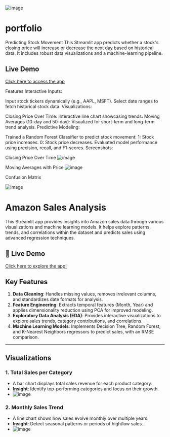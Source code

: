 ![image](https://github.com/user-attachments/assets/0ff03a4c-7985-4a63-8e6b-59c6c0076bd8)


# portfolio
 Predicting Stock Movement
This Streamlit app predicts whether a stock's closing price will increase or decrease the next day based on historical data. It includes robust data visualizations and a machine-learning pipeline. 

## Live Demo
[Click here to access the app](https://predictingstockmovement.streamlit.app/)


Features
Interactive Inputs:

Input stock tickers dynamically (e.g., AAPL, MSFT).
Select date ranges to fetch historical stock data.
Visualizations:

Closing Price Over Time: Interactive line chart showcasing trends.
Moving Averages (10-day and 50-day): Visualized for short-term and long-term trend analysis.
Predictive Modeling:

Trained a Random Forest Classifier to predict stock movement:
1: Stock price increases.
0: Stock price decreases.
Evaluated model performance using precision, recall, and F1-scores.
Screenshots:

Closing Price Over Time
![image](https://github.com/user-attachments/assets/52ded579-840d-4527-871f-170db7853aa3)

Moving Averages with Price
![image](https://github.com/user-attachments/assets/6a7ce46c-1514-429d-a0f6-8bbf0f4e4186)

Confusion Matrix

![image](https://github.com/user-attachments/assets/31d28a8a-c2ef-446e-979e-1a6c90a6b340)



# Amazon Sales Analysis

This Streamlit app provides insights into Amazon sales data through various visualizations and machine learning models. It helps explore patterns, trends, and correlations within the dataset and predicts sales using advanced regression techniques.

## 🔗 Live Demo
[Click here to explore the app!](https://amazonanalysis.streamlit.app/)

## Key Features
1. **Data Cleaning**: Handles missing values, removes irrelevant columns, and standardizes date formats for analysis.
2. **Feature Engineering**: Extracts temporal features (Month, Year) and applies dimensionality reduction using PCA for improved modeling.
3. **Exploratory Data Analysis (EDA)**: Provides interactive visualizations to explore sales trends, category contributions, and correlations.
4. **Machine Learning Models**: Implements Decision Tree, Random Forest, and K-Nearest Neighbors regressors to predict sales, with an RMSE comparison.

---

## Visualizations

### 1. **Total Sales per Category**
   - A bar chart displays total sales revenue for each product category.
   - **Insight**: Identify top-performing categories and focus on their growth.
   - ![image](https://github.com/user-attachments/assets/f20c945e-177a-4f65-97c7-324f782c63d5)


### 2. **Monthly Sales Trend**
   - A line chart shows how sales evolve monthly over multiple years.
   - **Insight**: Detect seasonal patterns or periods of high/low sales.
   - ![image](https://github.com/user-attachments/assets/3fb49cd8-25c8-48ec-a496-d224f3da11a4)
